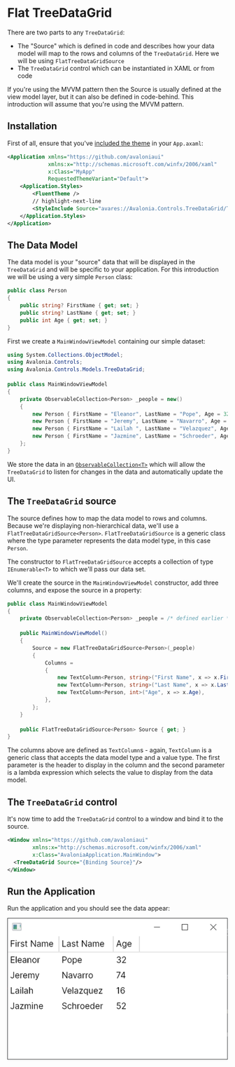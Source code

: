 # Flat TreeDataGrid

There are two parts to any `TreeDataGrid`:

- The "Source" which is defined in code and describes how your data model will map to the rows and columns of the `TreeDataGrid`. Here we will be using `FlatTreeDataGridSource`
- The `TreeDataGrid` control which can be instantiated in XAML or from code

If you're using the MVVM pattern then the Source is usually defined at the view model layer, but it can also be defined in code-behind. This introduction will assume that you're using the MVVM pattern.

## Installation

First of all, ensure that you've [included the theme](./quickstart#install-the-theme) in your `App.axaml`:

```xml
<Application xmlns="https://github.com/avaloniaui"
             xmlns:x="http://schemas.microsoft.com/winfx/2006/xaml"
             x:Class="MyApp"
             RequestedThemeVariant="Default">
    <Application.Styles>
        <FluentTheme />
        // highlight-next-line
        <StyleInclude Source="avares://Avalonia.Controls.TreeDataGrid/Themes/Fluent.axaml"/>
    </Application.Styles>
</Application>
```

## The Data Model

The data model is your "source" data that will be displayed in the `TreeDataGrid` and will be specific to your application. For this introduction we will be using a very simple `Person` class:

```csharp
public class Person
{
    public string? FirstName { get; set; }
    public string? LastName { get; set; }
    public int Age { get; set; }
}
```

First we create a `MainWindowViewModel` containing our simple dataset:

```csharp
using System.Collections.ObjectModel;
using Avalonia.Controls;
using Avalonia.Controls.Models.TreeDataGrid;

public class MainWindowViewModel
{
    private ObservableCollection<Person> _people = new()
    {
        new Person { FirstName = "Eleanor", LastName = "Pope", Age = 32 },
        new Person { FirstName = "Jeremy", LastName = "Navarro", Age = 74 },
        new Person { FirstName = "Lailah ", LastName = "Velazquez", Age = 16 },
        new Person { FirstName = "Jazmine", LastName = "Schroeder", Age = 52 },
    };
}
```

We store the data in an [`ObservableCollection<T>`](https://docs.microsoft.com/en-us/dotnet/api/system.collections.objectmodel.observablecollection-1?view=net-6.0) which will allow the `TreeDataGrid` to listen for changes in the data and automatically update the UI.

## The `TreeDataGrid` source

The source defines how to map the data model to rows and columns. Because we're displaying non-hierarchical data, we'll use a `FlatTreeDataGridSource<Person>`. `FlatTreeDataGridSource` is a generic class where the type parameter represents the data model type, in this case `Person`.

The constructor to `FlatTreeDataGridSource` accepts a collection of type `IEnumerable<T>` to which we'll pass our data set. 

We'll create the source in the `MainWindowViewModel` constructor, add three columns, and expose the source in a property:

```csharp
public class MainWindowViewModel
{
    private ObservableCollection<Person> _people = /* defined earlier */

    public MainWindowViewModel()
    {
        Source = new FlatTreeDataGridSource<Person>(_people)
        {
            Columns =
            {
                new TextColumn<Person, string>("First Name", x => x.FirstName),
                new TextColumn<Person, string>("Last Name", x => x.LastName),
                new TextColumn<Person, int>("Age", x => x.Age),
            },
        };
    }

    public FlatTreeDataGridSource<Person> Source { get; }
}
```

The columns above are defined as `TextColumn`s - again, `TextColumn` is a generic class that accepts the data model type and a value type. The first parameter is the header to display in the column and the second parameter is a lambda expression which selects the value to display from the data model.

## The `TreeDataGrid` control

It's now time to add the `TreeDataGrid` control to a window and bind it to the source.

```xml
<Window xmlns="https://github.com/avaloniaui"
        xmlns:x="http://schemas.microsoft.com/winfx/2006/xaml"
        x:Class="AvaloniaApplication.MainWindow">
  <TreeDataGrid Source="{Binding Source}"/>
</Window>
```

## Run the Application

Run the application and you should see the data appear:

![Simple TreeDataGrid](../../../static/img/accelerate/treedatagrid/quickstart-flat-1.png)